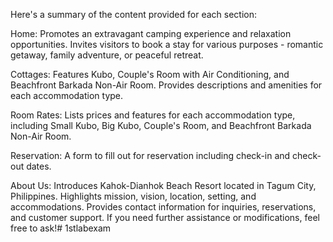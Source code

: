 Here's a summary of the content provided for each section:

Home:
Promotes an extravagant camping experience and relaxation opportunities.
Invites visitors to book a stay for various purposes - romantic getaway, family adventure, or peaceful retreat.

Cottages:
Features Kubo, Couple's Room with Air Conditioning, and Beachfront Barkada Non-Air Room.
Provides descriptions and amenities for each accommodation type.

Room Rates:
Lists prices and features for each accommodation type, including Small Kubo, Big Kubo, Couple's Room, and Beachfront Barkada Non-Air Room.

Reservation:
A form to fill out for reservation including check-in and check-out dates.

About Us:
Introduces Kahok-Dianhok Beach Resort located in Tagum City, Philippines.
Highlights mission, vision, location, setting, and accommodations.
Provides contact information for inquiries, reservations, and customer support.
If you need further assistance or modifications, feel free to ask!# 1stlabexam

